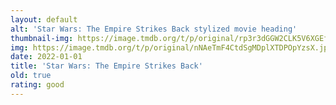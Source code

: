 ```yaml
---
layout: default
alt: 'Star Wars: The Empire Strikes Back stylized movie heading'
thumbnail-img: https://image.tmdb.org/t/p/original/rp3r3dGGW2CLK5V6XGEfbBzUofI.png
img: https://image.tmdb.org/t/p/original/nNAeTmF4CtdSgMDplXTDPOpYzsX.jpg
date: 2022-01-01
title: 'Star Wars: The Empire Strikes Back'
old: true
rating: good
---
```

